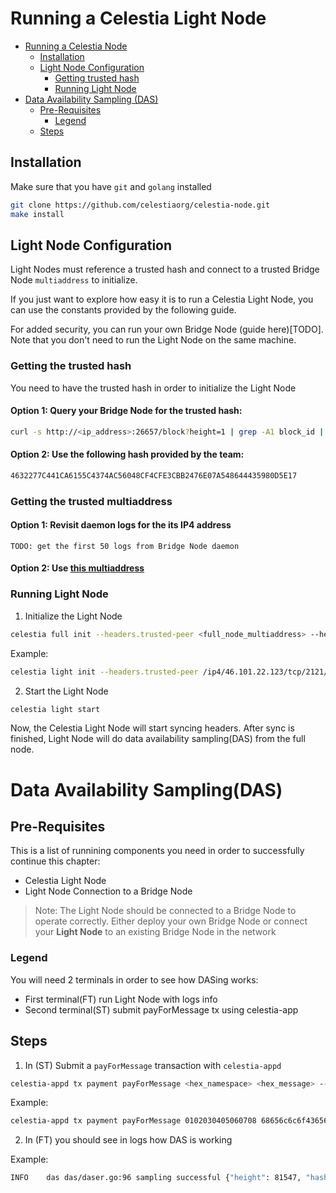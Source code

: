 # Running a Celestia Light Node

- [Running a Celestia Node](#running-a-celestia-node)
  - [Installation](#installation)
  - [Light Node Configuration](#light-node-configuration)
    - [Getting trusted hash](#getting-trusted-hash-1)
    - [Running Light Node](#running-light-node)
- [Data Availability Sampling (DAS)](#data-availability-samplingdas)
  - [Pre-Requisites](#pre-requisites)
    - [Legend](#legend)
  - [Steps](#steps)

## Installation
Make sure that you have `git` and `golang` installed
```sh
git clone https://github.com/celestiaorg/celestia-node.git
make install
```

## Light Node Configuration

Light Nodes must reference a trusted hash and connect to a trusted Bridge Node `multiaddress` to initialize. 

If you just want to explore how easy it is to run a Celestia Light Node, you can use the constants provided by the following guide. 

For added security, you can run your own Bridge Node (guide here)[TODO]. Note that you don't need to run the Light Node on the same machine.

### Getting the trusted hash
You need to have the trusted hash in order to initialize the Light Node

#### Option 1: Query your Bridge Node for the trusted hash:
```sh
curl -s http://<ip_address>:26657/block?height=1 | grep -A1 block_id | grep hash
``` 

#### Option 2: Use the following hash provided by the team: 
```sh
4632277C441CA6155C4374AC56048CF4CFE3CBB2476E07A548644435980D5E17
```

### Getting the trusted multiaddress
#### Option 1: Revisit daemon logs for the its IP4 address
```
TODO: get the first 50 logs from Bridge Node daemon
```
#### Option 2: Use [this multiaddress](/devnet-2/celestia-node/mutual_peers.txt)

### Running Light Node
1. Initialize the Light Node

```sh
celestia full init --headers.trusted-peer <full_node_multiaddress> --headers.trusted-hash <hash_from_celestia_app>
```

Example: 

```sh 
celestia light init --headers.trusted-peer /ip4/46.101.22.123/tcp/2121/p2p/12D3KooWD5wCBJXKQuDjhXFjTFMrZoysGVLtVht5hMoVbSLCbV22 --headers.trusted-hash 4632277C441CA6155C4374AC56048CF4CFE3CBB2476E07A548644435980D5E17
```

2. Start the Light Node
```sh
celestia light start
```
Now, the Celestia Light Node will start syncing headers. After sync is finished, Light Node will do data availability sampling(DAS) from the full node.

# Data Availability Sampling(DAS)

## Pre-Requisites
This is a list of runnining components you need in order to successfully continue this chapter:
- Celestia Light Node
- Light Node Connection to a Bridge Node

> Note: The Light Node should be connected to a Bridge Node to operate correctly. Either deploy your own Bridge Node or connect your <b>Light Node</b> to an existing Bridge Node in the network

### Legend
You will need 2 terminals in order to see how DASing works:
- First terminal(FT) run Light Node with logs info
- Second terminal(ST) submit payForMessage tx using celestia-app

## Steps
1. In (ST) Submit a `payForMessage` transaction with `celestia-appd`
```sh
celestia-appd tx payment payForMessage <hex_namespace> <hex_message> --from <node_name> --keyring-backend <keyring-name> --chain-id <chain_name>
```
Example:
```sh 
celestia-appd tx payment payForMessage 0102030405060708 68656c6c6f43656c6573746961444153 --from eva00 --keyring-backend test --chain-id devnet-2
```
2. In (FT) you should see in logs how DAS is working

Example:
```sh
INFO	das	das/daser.go:96	sampling successful	{"height": 81547, "hash": "DE0B0EB63193FC34225BD55CCD3841C701BE841F29523C428CE3685F72246D94", "square width": 2, "finished (s)": 0.000117466}
```
